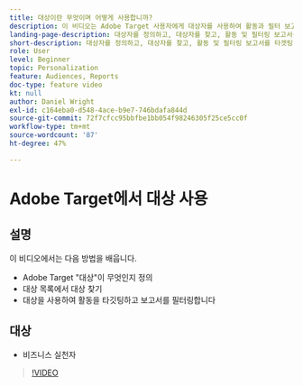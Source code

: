```yaml
---
title: 대상이란 무엇이며 어떻게 사용합니까?
description: 이 비디오는 Adobe Target 사용자에게 대상자를 사용하여 활동과 필터 보고서를 타겟팅하는 방법을 보여 줍니다.
landing-page-description: 대상자를 정의하고, 대상자를 찾고, 활동 및 필터링 보고서를 타겟팅하는 방법에 대해 알아봅니다.
short-description: 대상자를 정의하고, 대상자를 찾고, 활동 및 필터링 보고서를 타겟팅하는 방법에 대해 알아봅니다.
role: User
level: Beginner
topic: Personalization
feature: Audiences, Reports
doc-type: feature video
kt: null
author: Daniel Wright
exl-id: c164eba0-d548-4ace-b9e7-746bdafa844d
source-git-commit: 72f7cfcc95bbfbe1bb054f98246305f25ce5cc0f
workflow-type: tm+mt
source-wordcount: '87'
ht-degree: 47%

---
```


# Adobe Target에서 대상 사용

## 설명

이 비디오에서는 다음 방법을 배웁니다.

* Adobe Target &quot;대상&quot;이 무엇인지 정의
* 대상 목록에서 대상 찾기
* 대상을 사용하여 활동을 타깃팅하고 보고서를 필터링합니다

## 대상

* 비즈니스 실천자

>[!VIDEO](https://video.tv.adobe.com/v/17398/?quality=12)

